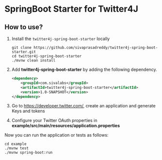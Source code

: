 # SpringBoot Starter for Twitter4J

## How to use?

1. Install the `twitter4j-spring-boot-starter` locally

    ```shell
    git clone https://github.com/sivaprasadreddy/twitter4j-spring-boot-starter.git
    cd twitter4j-spring-boot-starter
    ./mvnw clean install
    ```

2. Add **twitter4j-spring-boot-starter** by adding the following dependency.

    ```xml
    <dependency>
        <groupId>com.sivalabs</groupId>
        <artifactId>twitter4j-spring-boot-starter</artifactId>
        <version>1.0-SNAPSHOT</version>
    </dependency>
    ```

3. Go to https://developer.twitter.com/, create an application and generate Keys and tokens

4. Configure your Twitter OAuth properties in **example/src/main/resources/application.properties**

Now you can run the application or tests as follows:

   ```shell
   cd example
   ./mvnw test
   ./mvnw spring-boot:run
   ```
